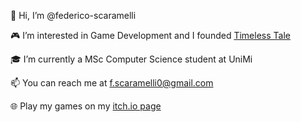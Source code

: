 👋 Hi, I’m @federico-scaramelli

🎮 I’m interested in Game Development and I founded [Timeless Tale](https://www.timeless-tale.com/)

🎓 I’m currently a MSc Computer Science student at UniMi

📫 You can reach me at f.scaramelli0@gmail.com

🌐 Play my games on my [itch.io page](https://federicoscaramelli.itch.io/)

<!---
federico-scaramelli/federico-scaramelli is a ✨ special ✨ repository because its `README.md` (this file) appears on your GitHub profile.
You can click the Preview link to take a look at your changes.
--->

